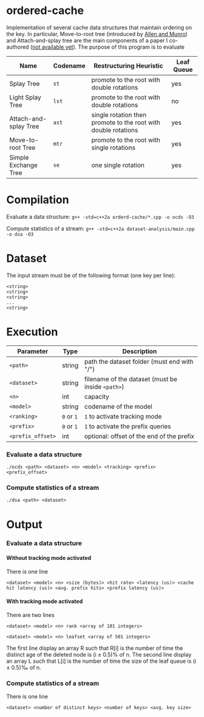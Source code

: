 # ordered-cache
Implementation of several cache data structures that maintain ordering on the key. In particular, Move-to-root tree (introduced by [Allen and Munro](https://dl.acm.org/doi/10.1145/322092.322094)) and Attach-and-splay tree are the main components of a paper I co-authored ([not available yet]()). The purpose of this program is to evaluate 

| Name | Codename | Restructuring Heuristic | Leaf Queue
| - | - | - | - |
| Splay Tree | ```st``` | promote to the root with double rotations | yes
| Light Splay Tree | ```lst``` | promote to the root with double rotations | no
| Attach-and-splay Tree | ```ast``` | single rotation then promote to the root with double rotations | yes
| Move-to-root Tree | ```mtr``` | promote to the root with single rotations | yes
| Simple Exchange Tree | ```se``` | one single rotation | yes

# Compilation

Evaluate a data structure:
```g++ -std=c++2a orderd-cache/*.cpp -o ocds -O3```

Compute statistics of a stream:
```g++ -std=c++2a dataset-analysis/main.cpp -o dsa -O3```

# Dataset
The input stream must be of the following format (one key per line):
```
<string>
<string>
<string>
...
<string>
```
# Execution

| Parameter | Type | Description |
| - | - | - |
| ```<path>``` | string | path the dataset folder (must end with "/") |
| ```<dataset>```| string | filename of the dataset (must be inside ```<path>```) |
| ```<n>``` | int | capacity |
| ```<model>``` | string |  codename of the model |
| ```<ranking>``` | ```0``` or ```1``` | ```1``` to activate tracking mode |
| ```<prefix>``` | ```0``` or ```1``` | ```1``` to activate the prefix queries |
| ```<prefix_offset>``` | int | optional: offset of the end of the prefix |

### Evaluate a data structure
```./ocds <path> <dataset> <n> <model> <tracking> <prefix> <prefix_offset> ```

### Compute statistics of a stream
```./dsa <path> <dataset>```

# Output
### Evaluate a data structure
#### Without tracking mode activated
There is one line

```<dataset> <model> <n> <size (bytes)> <hit rate> <latency (us)> <cache hit latency (us)> <avg. prefix hits> <prefix latency (us)>```

#### With tracking mode activated
There are two lines

```<dataset> <model> <n> rank <array of 101 integers>```

```<dataset> <model> <n> leafset <array of 501 integers>```

The first line display an array R such that R[i] is the number of time the distinct age of the deleted node is (i $\pm$ 0.5)% of n.
The second line display an array L such that L[i] is the number of time the size of the leaf queue is (i $\pm$ 0.5)‰ of n.


### Compute statistics of a stream
There is one line

```<dataset> <number of distinct keys> <number of keys> <avg. key size>```


